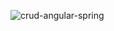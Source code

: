 ![crud-angular-spring](https://github.com/Vinexy/Angular-SpringBoot-Fullstack-CRUD-App/assets/85889196/54af7deb-0660-4e41-90d6-4dbea667d1a6)

